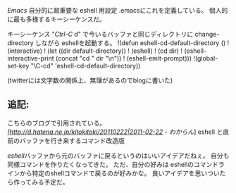 *Emacs* 自分的に超重要な eshell 用設定
.emacsにこれを定義している。
個人的に最も多様するキーシーケンスだ。

キーシーケンス "*Ctrl-C* d" で今いるバッファと同じディレクトリに change-directory しながら eshellを起動する。
!(defun eshell-cd-default-directory ()
!  (interactive)
!  (let ((dir default-directory))
!    (eshell)
!    (cd dir)
!    (eshell-interactive-print (concat "cd " dir "\n"))
!    (eshell-emit-prompt)))
!(global-set-key "\C-cd" 'eshell-cd-default-directory))

(twitterには文字数の関係上、無理があるのでblogに書いた)

## 追記:
こちらのブログで引用されている。
 *[http://d.hatena.ne.jp/kitokitoki/20110222|2011-02-22 - わからん*]
 eshell と直前のバッファを行き来するコマンド改造版

*eshell*バッファから元のバッファに戻るというのはいいアイデアだねぇ。
自分も同様コマンドを作りたくなってきた。
ただ、自分の好みは eshellのコマンドラインから特定のshellコマンドで戻るのが好みかな。
良いアイデアを思いついたら作ってみる予定だ。
